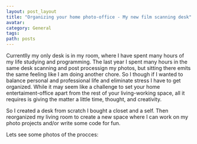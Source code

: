```yaml
---
layout: post_layout
title: "Organizing your home photo-office - My new film scanning desk"
avatar:
category: General
tags: 
path: posts
---
```


Currentlly my only desk is in my room, where I have spent many hours of my life studying and programming.
The last year I spent many hours in the same desk scanning and post processign my photos, but sitting there emits the same feeling like I am doing another chore. 
So I though if I wanted to balance personal and professional life and eliminate stress I have to get organized.
While it may seem like a challenge to set your home entertaiment-office apart from the rest of your living-working space, all it requires is giving the matter a little time, thought, and creativity.

So I created a desk from scratch I bought a closet and a self.
Then reorganized my living room to create a new space where I can work on my photo projects and/or write some code for fun.

Lets see some photos of the procces: 


